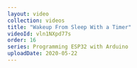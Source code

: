 ```yaml
---
layout: video
collection: videos
title: "Wakeup From Sleep With a Timer"
videoId: vln1NXpd77s
order: 16
series: Programming ESP32 with Arduino
uploadDate: 2020-05-22
---
```


